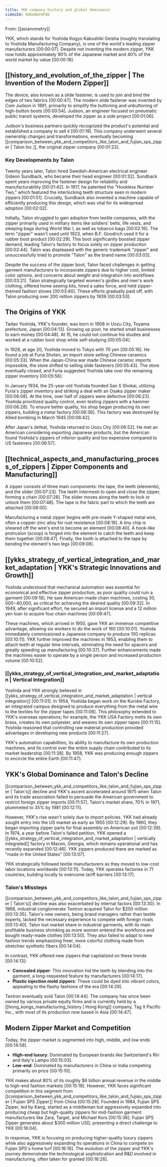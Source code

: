 ```yaml
---
title: YKK company history and global dominance
videoId: 9d6eNmtHFQk
---
```


From: [[asianometry]] <br/> 

YKK, which stands for Yoshida Kogyo Kabushiki Geisha (roughly translating to Yoshida Manufacturing Company), is one of the world's leading zipper manufacturers <a class="yt-timestamp" data-t="00:00:07">[00:00:07]</a>. Despite not inventing the modern zipper, YKK now holds approximately 90% of the Japanese market and 40% of the world market by value <a class="yt-timestamp" data-t="00:00:18">[00:00:18]</a>.

## [[history_and_evolution_of_the_zipper | The Invention of the Modern Zipper]]

The device, also known as a slide fastener, is used to join and bind the edges of two fabrics <a class="yt-timestamp" data-t="00:00:47">[00:00:47]</a>. The modern slide fastener was invented by Com Judson in 1891, primarily to simplify the buttoning and unbuttoning of high-button boots <a class="yt-timestamp" data-t="00:00:54">[00:00:54]</a>. Judson, an engineer focused on pneumatic public transit systems, developed the zipper as a side project <a class="yt-timestamp" data-t="00:01:06">[00:01:06]</a>.

Judson's business partners quickly recognized the product's potential and established a company to sell it <a class="yt-timestamp" data-t="00:01:19">[00:01:19]</a>. This company underwent several ownership changes and transformations, eventually becoming [[comparison_between_ykk_and_competitors_like_talon_and_fujian_sps_zipper | Talon Inc.]], the original zipper company <a class="yt-timestamp" data-t="00:01:23">[00:01:23]</a>.

### Key Developments by Talon

Twenty years later, Talon hired Swedish-American electrical engineer Gideon Sundback, who became their head engineer <a class="yt-timestamp" data-t="00:01:32">[00:01:32]</a>. Sundback spent years improving the fastener design for reliability and manufacturability <a class="yt-timestamp" data-t="00:01:42">[00:01:42]</a>. In 1917, he patented the "Hookless Number Two," which featured the interlocking teeth structure seen in modern zippers <a class="yt-timestamp" data-t="00:01:51">[00:01:51]</a>. Crucially, Sundback also invented a machine capable of efficiently producing this design, which was vital for its widespread adoption <a class="yt-timestamp" data-t="00:02:02">[00:02:02]</a>.

Initially, Talon struggled to gain adoption from textile companies, with the zipper primarily used in military items like soldiers' belts, life vests, and sleeping bags during World War I, as well as tobacco bags <a class="yt-timestamp" data-t="00:02:16">[00:02:16]</a>. The term "zipper" wasn't used until 1923, when B.F. Goodrich used it for a rubber boot product <a class="yt-timestamp" data-t="00:02:29">[00:02:29]</a>. This boot significantly boosted zipper demand, leading Talon's factory to focus solely on zipper production <a class="yt-timestamp" data-t="00:02:44">[00:02:44]</a>. Talon was displeased with the generic trademark "zipper" and unsuccessfully tried to promote "Talon" as the brand name <a class="yt-timestamp" data-t="00:03:03">[00:03:03]</a>.

Despite the success of the zipper boot, Talon faced challenges in getting garment manufacturers to incorporate zippers due to higher cost, limited color options, and concerns about weight and integration into workflows <a class="yt-timestamp" data-t="00:03:21">[00:03:21]</a>. Talon strategically targeted women's girdles and men's work clothing, offered home sewing kits, hired a sales force, and held zipper-themed fashion shows <a class="yt-timestamp" data-t="00:03:40">[00:03:40]</a>. These efforts gradually paid off, with Talon producing over 200 million zippers by 1939 <a class="yt-timestamp" data-t="00:03:53">[00:03:53]</a>.

## The Origins of YKK

Tadao Yoshida, YKK's founder, was born in 1908 in Uozu City, Toyama prefecture, Japan <a class="yt-timestamp" data-t="00:04:13">[00:04:13]</a>. Growing up poor, he started small businesses to earn money <a class="yt-timestamp" data-t="00:04:48">[00:04:48]</a>. At 15, he could not continue his studies and worked at a rubber boot shop while self-studying <a class="yt-timestamp" data-t="00:05:04">[00:05:04]</a>.

In 1928, at age 20, Yoshida moved to Tokyo with 70 yen <a class="yt-timestamp" data-t="00:05:16">[00:05:16]</a>. He found a job at Furia Shoten, an import store selling Chinese ceramics <a class="yt-timestamp" data-t="00:05:33">[00:05:33]</a>. When the Japan-China war made Chinese ceramic imports impossible, the store shifted to selling slide fasteners <a class="yt-timestamp" data-t="00:05:43">[00:05:43]</a>. The store eventually closed, and Furia suggested Yoshida take over the remaining zipper inventory <a class="yt-timestamp" data-t="00:05:56">[00:05:56]</a>.

In January 1934, the 25-year-old Yoshida founded San S Shokai, utilizing Furia's zipper inventory and striking a deal with an Osaka zipper maker <a class="yt-timestamp" data-t="00:06:08">[00:06:08]</a>. At the time, over half of zippers were defective <a class="yt-timestamp" data-t="00:06:23">[00:06:23]</a>. Yoshida prioritized quality control, even testing zippers with a hammer <a class="yt-timestamp" data-t="00:06:28">[00:06:28]</a>. To ensure better quality, his shop began producing its own zippers, building a metal factory <a class="yt-timestamp" data-t="00:06:36">[00:06:36]</a>. This factory was destroyed by Allied bombing in March 1945 <a class="yt-timestamp" data-t="00:06:42">[00:06:42]</a>.

After Japan's defeat, Yoshida returned to Uozu City <a class="yt-timestamp" data-t="00:06:52">[00:06:52]</a>. He met an American considering exporting Japanese products, but the American found Yoshida's zippers of inferior quality and too expensive compared to US fasteners <a class="yt-timestamp" data-t="00:06:57">[00:06:57]</a>.

## [[technical_aspects_and_manufacturing_process_of_zippers | Zipper Components and Manufacturing]]

A zipper consists of three main components: the tape, the teeth (elements), and the slider <a class="yt-timestamp" data-t="00:07:23">[00:07:23]</a>. The teeth intermesh to open and close the zipper, forming a chain <a class="yt-timestamp" data-t="00:07:28">[00:07:28]</a>. The slider moves along the teeth to lock or unlock them <a class="yt-timestamp" data-t="00:07:48">[00:07:48]</a>. The tape is the fabric part to which the teeth are attached <a class="yt-timestamp" data-t="00:08:00">[00:08:00]</a>.

Manufacturing a metal zipper begins with pre-made Y-shaped metal wire, often a copper-zinc alloy for rust resistance <a class="yt-timestamp" data-t="00:08:19">[00:08:19]</a>. A tiny chip is sheared off the wire's end to become an element <a class="yt-timestamp" data-t="00:08:40">[00:08:40]</a>. A hook-like protrusion (scoop) is forged into the element to catch the teeth and keep them together <a class="yt-timestamp" data-t="00:08:47">[00:08:47]</a>. Finally, the tooth is attached to the tape by bending the element's two legs <a class="yt-timestamp" data-t="00:09:08">[00:09:08]</a>.

## [[ykks_strategy_of_vertical_integration_and_market_adaptation | YKK's Strategic Innovations and Growth]]

Yoshida understood that mechanical automation was essential for economical and effective zipper production, as poor quality could ruin a garment <a class="yt-timestamp" data-t="00:09:18">[00:09:18]</a>. He saw American-made chain machines, costing $30,000-$40,000, as critical for achieving the desired quality <a class="yt-timestamp" data-t="00:09:32">[00:09:32]</a>. In 1949, after significant effort, he secured an import license and a 12 million yen loan to acquire four chain machines <a class="yt-timestamp" data-t="00:09:47">[00:09:47]</a>.

These machines, which arrived in 1950, gave YKK an immense competitive advantage, allowing six workers to do the work of 160 <a class="yt-timestamp" data-t="00:10:01">[00:10:01]</a>. Yoshida immediately commissioned a Japanese company to produce 100 replicas <a class="yt-timestamp" data-t="00:10:11">[00:10:11]</a>. YKK further improved the machines in 1953, enabling them to attach teeth at regular time intervals, eliminating the need for spacers and greatly speeding up manufacturing <a class="yt-timestamp" data-t="00:10:37">[00:10:37]</a>. Further enhancements made the machines easier to operate by a single person and increased production volume <a class="yt-timestamp" data-t="00:10:52">[00:10:52]</a>.

### [[ykks_strategy_of_vertical_integration_and_market_adaptation | Vertical Integration]]

Yoshida and YKK strongly believed in [[ykks_strategy_of_vertical_integration_and_market_adaptation | vertical integration]] <a class="yt-timestamp" data-t="00:11:01">[00:11:01]</a>. In 1954, Yoshida began work on the Kurobe Factory, an integrated campus designed to produce everything from the metal wire to the textiles for the zipper tapes <a class="yt-timestamp" data-t="00:11:06">[00:11:06]</a>. This philosophy extended to YKK's overseas operations; for example, the YKK USA Factory melts its own brass, creates its own polyester, and weaves its own zipper tapes <a class="yt-timestamp" data-t="00:11:15">[00:11:15]</a>. Yoshida reasoned that controlling raw material production provided advantages in developing new products <a class="yt-timestamp" data-t="00:11:27">[00:11:27]</a>.

YKK's automation capabilities, its ability to manufacture its own production machines, and its control over the entire supply chain contributed to its market leadership <a class="yt-timestamp" data-t="00:11:38">[00:11:38]</a>. By 1958, YKK was producing enough zippers to encircle the entire Earth <a class="yt-timestamp" data-t="00:11:47">[00:11:47]</a>.

## YKK's Global Dominance and Talon's Decline

[[comparison_between_ykk_and_competitors_like_talon_and_fujian_sps_zipper | Talon's]] decline and YKK's ascent accelerated around 1975 when Talon and its trade association failed to persuade the American government to restrict foreign zipper imports <a class="yt-timestamp" data-t="00:11:57">[00:11:57]</a>. Talon's market share, 70% in 1971, plummeted to 35% by 1981 <a class="yt-timestamp" data-t="00:12:11">[00:12:11]</a>.

However, YKK's rise wasn't solely due to import policies. YKK had already sought entry into the US market as early as 1955 <a class="yt-timestamp" data-t="00:12:29">[00:12:29]</a>. By 1960, they began importing zipper parts for final assembly on American soil <a class="yt-timestamp" data-t="00:12:39">[00:12:39]</a>. In 1974, a year before Talon's failed petition, YKK opened a [[ykks_strategy_of_vertical_integration_and_market_adaptation | vertically integrated]] factory in Macon, Georgia, which remains operational and has recently expanded <a class="yt-timestamp" data-t="00:12:46">[00:12:46]</a>. YKK zippers produced there are marked as "made in the United States" <a class="yt-timestamp" data-t="00:13:07">[00:13:07]</a>.

YKK strategically followed textile manufacturers as they moved to low-cost labor locations worldwide <a class="yt-timestamp" data-t="00:13:11">[00:13:11]</a>. Today, YKK operates factories in 71 countries, building locally to overcome tariff barriers <a class="yt-timestamp" data-t="00:13:17">[00:13:17]</a>.

### Talon's Missteps

[[comparison_between_ykk_and_competitors_like_talon_and_fujian_sps_zipper | Talon's]] decline was also exacerbated by internal factors <a class="yt-timestamp" data-t="00:13:30">[00:13:30]</a>. In 1968, industrial conglomerate Textron acquired Talon for $200 million <a class="yt-timestamp" data-t="00:13:35">[00:13:35]</a>. Talon's new owners, being brand managers rather than textile experts, lacked the necessary experience to compete with foreign rivals <a class="yt-timestamp" data-t="00:13:40">[00:13:40]</a>. Talon lost market share in industrial garments, with its main profitable business shrinking as more women entered the workforce and bought ready-made clothes <a class="yt-timestamp" data-t="00:13:50">[00:13:50]</a>. They also failed to adapt to new fashion trends emphasizing freer, more colorful clothing made from stretchier synthetic fibers <a class="yt-timestamp" data-t="00:14:04">[00:14:04]</a>.

In contrast, YKK offered new zippers that capitalized on these trends <a class="yt-timestamp" data-t="00:14:13">[00:14:13]</a>:
*   **Concealed zipper**: This innovation hid the teeth by blending into the garment, a long-requested feature by manufacturers <a class="yt-timestamp" data-t="00:14:17">[00:14:17]</a>.
*   **Plastic injection mold zippers**: These could be dyed into vibrant colors, appealing to the flashy fashions of the era <a class="yt-timestamp" data-t="00:14:29">[00:14:29]</a>.

Textron eventually sold Talon <a class="yt-timestamp" data-t="00:14:44">[00:14:44]</a>. The company has since been owned by various private equity firms and is currently held by a [[hong_kongs_manufacturing_history | Hong Kong]] company, Tag It Pacific Inc., with most of its production now based in Asia <a class="yt-timestamp" data-t="00:14:47">[00:14:47]</a>.

## Modern Zipper Market and Competition

Today, the zipper market is segmented into high, middle, and low ends <a class="yt-timestamp" data-t="00:14:58">[00:14:58]</a>.
*   **High-end luxury**: Dominated by European brands like Switzerland's Riri and Italy's Lampo <a class="yt-timestamp" data-t="00:15:03">[00:15:03]</a>.
*   **Low-end**: Dominated by manufacturers in China or India competing primarily on price <a class="yt-timestamp" data-t="00:15:10">[00:15:10]</a>.

YKK makes about 80% of its roughly $6 billion annual revenue in the middle to high-end fashion markets <a class="yt-timestamp" data-t="00:15:18">[00:15:18]</a>. However, YKK faces significant competition in this segment from [[comparison_between_ykk_and_competitors_like_talon_and_fujian_sps_zipper | Fujian SPS Zipper]] from China <a class="yt-timestamp" data-t="00:15:28">[00:15:28]</a>. Founded in 1984, Fujian SPS Zipper, led by Kang, started as a middleman but aggressively expanded into producing cheap but high-quality zippers for mid-fashion garment manufacturers like Zara, Target, and Michael Kors <a class="yt-timestamp" data-t="00:15:36">[00:15:36]</a>. Fujian SPS Zipper generates about $300 million USD, presenting a direct challenge to YKK <a class="yt-timestamp" data-t="00:16:04">[00:16:04]</a>.

In response, YKK is focusing on producing higher-quality luxury zippers while also aggressively expanding its operations in China to compete on Fujian SPS's home turf <a class="yt-timestamp" data-t="00:16:16">[00:16:16]</a>. The evolution of the zipper and YKK's journey demonstrate the technological sophistication and R&D involved in manufacturing, often taken for granted <a class="yt-timestamp" data-t="00:16:26">[00:16:26]</a>.